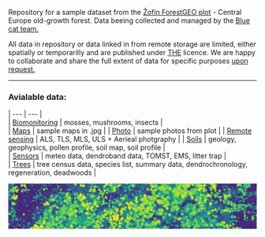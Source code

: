 
Repository for a sample dataset from the [Žofín ForestGEO plot](https://forestgeo.si.edu/sites/europe/zofin) - Central Europe old-growth forest. Data beeing collected and managed by the [Blue cat team.](https://naturalforests.cz/)  

All data in repository or data linked in from remote storage are limited, either spatially or temporarilly and are published under [THE]() licence. We are happy to collaborate and share the full extent of data for specific purposes [upon request.](https://github.com/VUKOZ-OEL/bluecat-data-pool/blob/main/contacts/readme.md)  

******  

### **Avialable data:**   
| --- | --- |  
| [Biomonitoring]() | mosses, mushrooms, insects |  
| [Maps]() | sample maps in .jpg |
| [Photo]() | sample photos from plot |
| [Remote sensing](https://github.com/VUKOZ-OEL/bluecat-data-pool/blob/main/REMOTE_SENSING/readme.md)  | ALS, TLS, MLS, ULS + Aerieal photgraphy |
| [Soils]()  | geology, geophysics, pollen profile, soil map, soil profile |  
| [Sensors]()  | meteo data, dendroband data, TOMST, EMS, litter trap |  
| [Trees]()  | tree census data, species list, summary data, dendrochronology, regeneration, deadwoods |   



![](https://github.com/VUKOZ-OEL/bluecat-data-pool/blob/main/docs/chm.png)  







  





